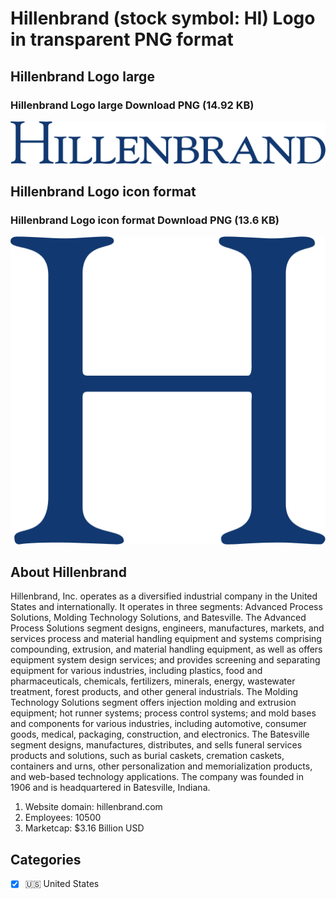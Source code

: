 # Hillenbrand (stock symbol: HI) Logo in transparent PNG format

## Hillenbrand Logo large

### Hillenbrand Logo large Download PNG (14.92 KB)

![Hillenbrand Logo large Download PNG (14.92 KB)](/img/orig/HI_BIG-863e6370.png)

## Hillenbrand Logo icon format

### Hillenbrand Logo icon format Download PNG (13.6 KB)

![Hillenbrand Logo icon format Download PNG (13.6 KB)](/img/orig/HI-4cd5ffa6.png)

## About Hillenbrand

Hillenbrand, Inc. operates as a diversified industrial company in the United States and internationally. It operates in three segments: Advanced Process Solutions, Molding Technology Solutions, and Batesville. The Advanced Process Solutions segment designs, engineers, manufactures, markets, and services process and material handling equipment and systems comprising compounding, extrusion, and material handling equipment, as well as offers equipment system design services; and provides screening and separating equipment for various industries, including plastics, food and pharmaceuticals, chemicals, fertilizers, minerals, energy, wastewater treatment, forest products, and other general industrials. The Molding Technology Solutions segment offers injection molding and extrusion equipment; hot runner systems; process control systems; and mold bases and components for various industries, including automotive, consumer goods, medical, packaging, construction, and electronics. The Batesville segment designs, manufactures, distributes, and sells funeral services products and solutions, such as burial caskets, cremation caskets, containers and urns, other personalization and memorialization products, and web-based technology applications. The company was founded in 1906 and is headquartered in Batesville, Indiana.

1. Website domain: hillenbrand.com
2. Employees: 10500
3. Marketcap: $3.16 Billion USD


## Categories
- [x] 🇺🇸 United States
